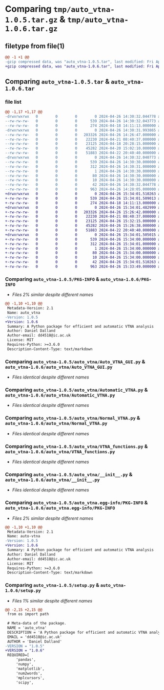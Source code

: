 # Comparing `tmp/auto_vtna-1.0.5.tar.gz` & `tmp/auto_vtna-1.0.6.tar.gz`

## filetype from file(1)

```diff
@@ -1 +1 @@
-gzip compressed data, was "auto_vtna-1.0.5.tar", last modified: Fri Apr 26 14:30:32 2024, max compression
+gzip compressed data, was "auto_vtna-1.0.6.tar", last modified: Fri Apr 26 15:34:01 2024, max compression
```

## Comparing `auto_vtna-1.0.5.tar` & `auto_vtna-1.0.6.tar`

### file list

```diff
@@ -1,17 +1,17 @@
-drwxrwxrwx   0        0        0        0 2024-04-26 14:30:32.044778 auto_vtna-1.0.5/
--rw-rw-rw-   0        0        0      539 2024-04-26 14:30:32.043773 auto_vtna-1.0.5/PKG-INFO
--rw-rw-rw-   0        0        0      274 2024-04-18 14:11:13.000000 auto_vtna-1.0.5/README.md
-drwxrwxrwx   0        0        0        0 2024-04-26 14:30:31.993865 auto_vtna-1.0.5/auto_vtna/
--rw-rw-rw-   0        0        0   203326 2024-04-26 14:26:47.000000 auto_vtna-1.0.5/auto_vtna/Auto_VTNA_GUI.py
--rw-rw-rw-   0        0        0    22230 2024-04-21 08:40:37.000000 auto_vtna-1.0.5/auto_vtna/Automatic_VTNA.py
--rw-rw-rw-   0        0        0    23125 2024-04-18 20:28:15.000000 auto_vtna-1.0.5/auto_vtna/Normal_VTNA.py
--rw-rw-rw-   0        0        0    45282 2024-04-20 15:02:10.000000 auto_vtna-1.0.5/auto_vtna/VTNA_functions.py
--rw-rw-rw-   0        0        0    51883 2024-04-22 20:40:40.000000 auto_vtna-1.0.5/auto_vtna/__init__.py
-drwxrwxrwx   0        0        0        0 2024-04-26 14:30:32.040773 auto_vtna-1.0.5/auto_vtna.egg-info/
--rw-rw-rw-   0        0        0      539 2024-04-26 14:30:30.000000 auto_vtna-1.0.5/auto_vtna.egg-info/PKG-INFO
--rw-rw-rw-   0        0        0      312 2024-04-26 14:30:31.000000 auto_vtna-1.0.5/auto_vtna.egg-info/SOURCES.txt
--rw-rw-rw-   0        0        0        1 2024-04-26 14:30:30.000000 auto_vtna-1.0.5/auto_vtna.egg-info/dependency_links.txt
--rw-rw-rw-   0        0        0       80 2024-04-26 14:30:30.000000 auto_vtna-1.0.5/auto_vtna.egg-info/requires.txt
--rw-rw-rw-   0        0        0       10 2024-04-26 14:30:30.000000 auto_vtna-1.0.5/auto_vtna.egg-info/top_level.txt
--rw-rw-rw-   0        0        0       42 2024-04-26 14:30:32.044778 auto_vtna-1.0.5/setup.cfg
--rw-rw-rw-   0        0        0      963 2024-04-26 14:28:05.000000 auto_vtna-1.0.5/setup.py
+drwxrwxrwx   0        0        0        0 2024-04-26 15:34:01.510263 auto_vtna-1.0.6/
+-rw-rw-rw-   0        0        0      539 2024-04-26 15:34:01.509013 auto_vtna-1.0.6/PKG-INFO
+-rw-rw-rw-   0        0        0      274 2024-04-18 14:11:13.000000 auto_vtna-1.0.6/README.md
+drwxrwxrwx   0        0        0        0 2024-04-26 15:34:01.482999 auto_vtna-1.0.6/auto_vtna/
+-rw-rw-rw-   0        0        0   203326 2024-04-26 15:26:42.000000 auto_vtna-1.0.6/auto_vtna/Auto_VTNA_GUI.py
+-rw-rw-rw-   0        0        0    22230 2024-04-21 08:40:37.000000 auto_vtna-1.0.6/auto_vtna/Automatic_VTNA.py
+-rw-rw-rw-   0        0        0    23125 2024-04-26 15:32:15.000000 auto_vtna-1.0.6/auto_vtna/Normal_VTNA.py
+-rw-rw-rw-   0        0        0    45282 2024-04-26 15:26:38.000000 auto_vtna-1.0.6/auto_vtna/VTNA_functions.py
+-rw-rw-rw-   0        0        0    51883 2024-04-22 20:40:40.000000 auto_vtna-1.0.6/auto_vtna/__init__.py
+drwxrwxrwx   0        0        0        0 2024-04-26 15:34:01.505015 auto_vtna-1.0.6/auto_vtna.egg-info/
+-rw-rw-rw-   0        0        0      539 2024-04-26 15:34:00.000000 auto_vtna-1.0.6/auto_vtna.egg-info/PKG-INFO
+-rw-rw-rw-   0        0        0      312 2024-04-26 15:34:01.000000 auto_vtna-1.0.6/auto_vtna.egg-info/SOURCES.txt
+-rw-rw-rw-   0        0        0        1 2024-04-26 15:34:00.000000 auto_vtna-1.0.6/auto_vtna.egg-info/dependency_links.txt
+-rw-rw-rw-   0        0        0       80 2024-04-26 15:34:00.000000 auto_vtna-1.0.6/auto_vtna.egg-info/requires.txt
+-rw-rw-rw-   0        0        0       10 2024-04-26 15:34:00.000000 auto_vtna-1.0.6/auto_vtna.egg-info/top_level.txt
+-rw-rw-rw-   0        0        0       42 2024-04-26 15:34:01.510263 auto_vtna-1.0.6/setup.cfg
+-rw-rw-rw-   0        0        0      963 2024-04-26 15:33:49.000000 auto_vtna-1.0.6/setup.py
```

### Comparing `auto_vtna-1.0.5/PKG-INFO` & `auto_vtna-1.0.6/PKG-INFO`

 * *Files 2% similar despite different names*

```diff
@@ -1,10 +1,10 @@
 Metadata-Version: 2.1
 Name: auto_vtna
-Version: 1.0.5
+Version: 1.0.6
 Summary: A Python package for efficient and automatic VTNA analysis
 Author: Daniel Dalland
 Author-email: dd4518@ic.ac.uk
 License: MIT
 Requires-Python: >=3.6.0
 Description-Content-Type: text/markdown
```

### Comparing `auto_vtna-1.0.5/auto_vtna/Auto_VTNA_GUI.py` & `auto_vtna-1.0.6/auto_vtna/Auto_VTNA_GUI.py`

 * *Files identical despite different names*

### Comparing `auto_vtna-1.0.5/auto_vtna/Automatic_VTNA.py` & `auto_vtna-1.0.6/auto_vtna/Automatic_VTNA.py`

 * *Files identical despite different names*

### Comparing `auto_vtna-1.0.5/auto_vtna/Normal_VTNA.py` & `auto_vtna-1.0.6/auto_vtna/Normal_VTNA.py`

 * *Files identical despite different names*

### Comparing `auto_vtna-1.0.5/auto_vtna/VTNA_functions.py` & `auto_vtna-1.0.6/auto_vtna/VTNA_functions.py`

 * *Files identical despite different names*

### Comparing `auto_vtna-1.0.5/auto_vtna/__init__.py` & `auto_vtna-1.0.6/auto_vtna/__init__.py`

 * *Files identical despite different names*

### Comparing `auto_vtna-1.0.5/auto_vtna.egg-info/PKG-INFO` & `auto_vtna-1.0.6/auto_vtna.egg-info/PKG-INFO`

 * *Files 2% similar despite different names*

```diff
@@ -1,10 +1,10 @@
 Metadata-Version: 2.1
 Name: auto-vtna
-Version: 1.0.5
+Version: 1.0.6
 Summary: A Python package for efficient and automatic VTNA analysis
 Author: Daniel Dalland
 Author-email: dd4518@ic.ac.uk
 License: MIT
 Requires-Python: >=3.6.0
 Description-Content-Type: text/markdown
```

### Comparing `auto_vtna-1.0.5/setup.py` & `auto_vtna-1.0.6/setup.py`

 * *Files 1% similar despite different names*

```diff
@@ -2,15 +2,15 @@
 from os import path
 
 # Meta-data of the package.
 NAME = 'auto_vtna'
 DESCRIPTION = 'A Python package for efficient and automatic VTNA analysis'
 EMAIL = 'dd4518@ic.ac.uk'
 AUTHOR = 'Daniel Dalland'
-VERSION = "1.0.5"
+VERSION = "1.0.6"
 REQUIRED=[
     'pandas',
     'numpy',
     'matplotlib',
     'num2words',
     'mplcursors',
     'scipy',
```

